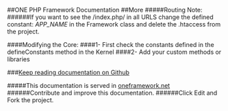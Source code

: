 ##ONE PHP Framework Documentation
##More
#####Routing Note:
######If you want to see the  /index.php/ in all URLS change the defined constant: <i> APP_NAME</i> in the Framework class and delete the .htaccess from the project.

####Modifying the Core:
####1- First check the constants defined in  the defineConstants method in the Kernel
####2- Add your custom methods or libraries 

###[Keep reading documentation on Github](https://github.com/juliomatcom/one-php-framework/blob/master/docs/contents.md "See the official documentation of the One Framework")

#####This documentation is served in [oneframework.net ](http://oneframework.net/docs/ "More documentation of the One Framework")
######Contribute and improve this documentation.
######Click Edit and Fork the project.

